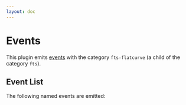 ```yaml
---
layout: doc
---
```


<script setup>
import { data } from './data/events.data.js'
import EventsComponent from './components/EventsComponent.vue'
</script>

# Events

This plugin emits [events](https://doc.dovecot.org/admin_manual/event_design/)
with the category `fts-flatcurve` (a child of the category `fts`).

## Event List

The following named events are emitted:

<template v-for="(v, k) in data">

### `{{ k }}`

<EventsComponent :event="v" />

</template>
